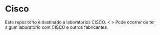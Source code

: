 # Cisco

Este repositório é destinado a laboratórios CISCO. <&nbsp;>
Pode ocorrer de ter algum laboratório com CISCO e outros fabricantes.